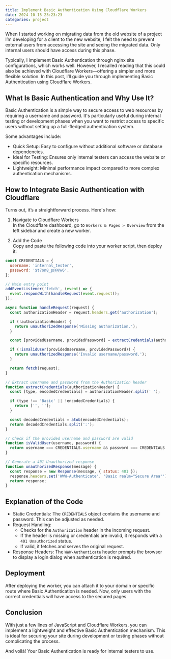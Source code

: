 ```yaml
---
title: Implement Basic Authentication Using Cloudflare Workers
date: 2024-10-15 23:23:23
categories: project
---
```


When I started working on migrating data from the old website of a project I’m developing for a client to the new website, I felt the need to prevent external users from accessing the site and seeing the migrated data. Only internal users should have access during this phase.  

Typically, I implement Basic Authentication through nginx site configurations, which works well. However, I recalled reading that this could also be achieved with Cloudflare Workers—offering a simpler and more flexible solution. In this post, I’ll guide you through implementing Basic Authentication using Cloudflare Workers.  

<!--more-->

## What Is Basic Authentication and Why Use It?  

Basic Authentication is a simple way to secure access to web resources by requiring a username and password. It's particularly useful during internal testing or development phases when you want to restrict access to specific users without setting up a full-fledged authentication system.  

Some advantages include:  
- Quick Setup: Easy to configure without additional software or database dependencies.  
- Ideal for Testing: Ensures only internal testers can access the website or specific resources.  
- Lightweight: Minimal performance impact compared to more complex authentication mechanisms.  

## How to Integrate Basic Authentication with Cloudflare  

Turns out, it’s a straightforward process. Here's how:  

1. Navigate to Cloudflare Workers  
   In the Cloudflare dashboard, go to `Workers & Pages > Overview` from the left sidebar and create a new worker.  

2. Add the Code  
   Copy and paste the following code into your worker script, then deploy it:  

```javascript
const CREDENTIALS = {
  username: 'internal_tester',
  password: '$t7on8_p@@@w6',
};

// Main entry point
addEventListener('fetch', (event) => {
  event.respondWith(handleRequest(event.request));
});

async function handleRequest(request) {
  const authorizationHeader = request.headers.get('authorization');

  if (!authorizationHeader) {
    return unauthorizedResponse('Missing authorization.');
  }

  const [providedUsername, providedPassword] = extractCredentials(authorizationHeader);

  if (!isValidUser(providedUsername, providedPassword)) {
    return unauthorizedResponse('Invalid username/password.');
  }

  return fetch(request);
}

// Extract username and password from the Authorization header
function extractCredentials(authorizationHeader) {
  const [type, encodedCredentials] = authorizationHeader.split(' ');

  if (type !== 'Basic' || !encodedCredentials) {
    return ['', ''];
  }

  const decodedCredentials = atob(encodedCredentials);
  return decodedCredentials.split(':');
}

// Check if the provided username and password are valid
function isValidUser(username, password) {
  return username === CREDENTIALS.username && password === CREDENTIALS.password;
}

// Generate a 401 Unauthorized response
function unauthorizedResponse(message) {
  const response = new Response(message, { status: 401 });
  response.headers.set('WWW-Authenticate', 'Basic realm="Secure Area"');
  return response;
}
```

## Explanation of the Code  

- Static Credentials: The `CREDENTIALS` object contains the username and password. This can be adjusted as needed.  
- Request Handling:  
  - Checks for the `Authorization` header in the incoming request.  
  - If the header is missing or credentials are invalid, it responds with a `401 Unauthorized` status.  
  - If valid, it fetches and serves the original request.  
- Response Headers: The `WWW-Authenticate` header prompts the browser to display a login dialog when authentication is required.  

## Deployment  

After deploying the worker, you can attach it to your domain or specific route where Basic Authentication is needed. Now, only users with the correct credentials will have access to the secured pages.  

## Conclusion  

With just a few lines of JavaScript and Cloudflare Workers, you can implement a lightweight and effective Basic Authentication mechanism. This is ideal for securing your site during development or testing phases without complicating the process.  

And voilà! Your Basic Authentication is ready for internal testers to use.
